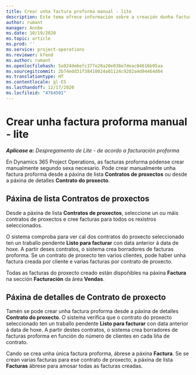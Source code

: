 ```yaml
---
title: Crear unha factura proforma manual - lite
description: Este tema ofrece información sobre a creación dunha factura proforma manual en Project Operations.
author: rumant
manager: Annbe
ms.date: 10/19/2020
ms.topic: article
ms.prod: ''
ms.service: project-operations
ms.reviewer: kfend
ms.author: rumant
ms.openlocfilehash: 5a924de6efc377e28a20e038e7deac04616b95aa
ms.sourcegitcommit: 2b74edd31f38410024a01124c9202a4d94464d04
ms.translationtype: HT
ms.contentlocale: gl-ES
ms.lasthandoff: 12/17/2020
ms.locfileid: "4764501"
---
```

# <a name="create-a-manual-proforma-invoice---lite"></a>Crear unha factura proforma manual - lite

_**Aplícase a:** Despregamento de Lite - de acordo a facturación proforma_

En Dynamics 365 Project Operations, as facturas proforma pódense crear manualmente segundo sexa necesario. Pode crear manualmente unha factura proforma desde a páxina de lista **Contratos de proxectos** ou desde a páxina de detalles **Contrato do proxecto**.

##  <a name="project-contracts-list-page"></a>Páxina de lista Contratos de proxectos

Desde a páxina de lista **Contratos de proxectos**, seleccione un ou máis contratos de proxectos e cree facturas para todos os rexistros seleccionados.

O sistema comproba para ver cal dos contratos do proxecto seleccionado ten un traballo pendente **Listo para facturar** con data anterior á data de hoxe. A partir deses contratos, o sistema crea borradores de facturas proforma. Se un contrato de proxecto ten varios clientes, pode haber unha factura creada por cliente e varias facturas por contrato de proxecto.

Todas as facturas do proxecto creado están dispoñibles na páxina **Factura** na sección **Facturación** da área **Vendas**.

## <a name="project-contract-details-page"></a>Páxina de detalles de Contrato de proxecto

Tamén se pode crear unha factura proforma desde a páxina de detalles **Contrato do proxecto**. O sistema verifica que o contrato do proxecto seleccionado ten un traballo pendente **Listo para facturar** con data anterior á data de hoxe. A partir destes contratos, o sistema crea borradores de facturas proforma en función do número de clientes en cada liña de contrato.

Cando se crea unha única factura proforma, ábrese a páxina **Factura**. Se se crean varias facturas para ese contrato de proxecto, a páxina de lista **Facturas** ábrese para amosar todas as facturas creadas.
